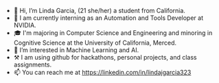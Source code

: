 - 👋 Hi, I’m Linda Garcia, (21 she/her) a student from California.
- 🏢 I am currently interning as an Automation and Tools Developer at NVIDIA.
- 🎓 I'm majoring in Computer Science and Engineering and minoring in Cognitive Science at the University of California, Merced.
- 👀 I’m interested in Machine Learning and AI.
- ⚒️ I am using github for hackathons, personal projects, and class assignments.
- 📫 You can reach me at https://linkedin.com/in/lindajgarcia323
